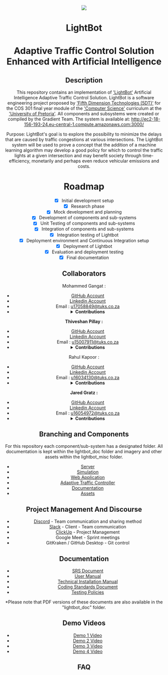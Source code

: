 <div align="center" style = "display: block">
  <div><img src="lightbot_doc/icon.jpg"></div>

# LightBot

# Adaptive Traffic Control Solution Enhanced with Artificial Intelligence

## Description

This repository contains an implementation of ['LightBot'](http://ec2-18-156-193-24.eu-central-1.compute.amazonaws.com:3000/) Artificial Intelligence Adaptive Traffic Control Solution. LightBot is a software engineering project proposed by ['Fifth Dimension Technologies (5DT)'](5dt.com) for the COS 301 final year module of the ['Computer Science'](https://cs.up.ac.za/) curriculum at the ['University of Pretoria'](https://www.up.ac.za/). All components and subsystems were created or compiled by the Gradient Team. The system is available at: http://ec2-18-156-193-24.eu-central-1.compute.amazonaws.com:3000/

Purpose: LightBot's goal is to explore the possibility to minimize the delays that are caused by traffic congestions at various intersections. The LightBot system will be used to prove a concept that the addition of a machine learning algorithm may develop a good policy for which to control the traffic lights at a given intersection and may benefit society through time-efficiency, monetarily and perhaps even reduce vehicular emissions and costs.

# Roadmap

- [x] Initial development setup
- [x] Research phase
- [x] Mock development and planning
- [x] Development of components and sub-systems
- [x] Unit Testing of components and sub-systems
- [x] Integration of components and sub-systems
- [x] Integration testing of Lightbot
- [x] Deployment environment and Continuous Integration setup
- [x] Deployment of Lightbot
- [x] Evaluation and deployment testing
- [x] Final documentation

## Collaborators

Mohammed Gangat :</b><br>

- <a href="https://github.com/Typhon-Divinity"> GitHub Account </a><br>
- <a href="https://www.linkedin.com/in/mohammed-gangat-0009141a7/"> Linkedin Account </a>
- Email : u17058849@tuks.co.za
- <details>
    <summary><b>Contributions</b></summary>
    <br>
    - Demo 1: Set up the socket server, set up MongoDB database, set up Git repo, worked on the machine learning server, worked on the taffic flow simulation, worked on the web application (system interface) and worked on the demo video & recorded contribution video.
    <br>
    <br>
    - Demo 2: Data modeling research, implemented server structure, did web server development, setup deployment, git management, worked on the updated SRS documentation and user manual and worked on the demo video & recorded contribution video.
    <br>
    <br>
    - Demo 3: Worked on revamp on Web Application, added additional functionality to Web Server. Worked with other team members on all Documentation.
    <br>
  <br>
    - Demo 4: Worked on Final Design and Implementation of Web Application, Integration of web application and api server, creation and integration of sub processes and services for running ai simulation, load handling, etc. Data handling and manipulation for data generated by ai controller. Web and server testing, Integration and Deployment of sub systems
    <br>

</details>

<b>Thiveshan Pillay :</b><br>

- <a href="https://github.com/u15007911"> GitHub Account </a><br>
- <a href="https://www.linkedin.com/in/thiveshan-pillay-4425231a9/"> Linkedin Account </a>
- Email : u15007911@tuks.co.za
- <details>
    <summary><b>Contributions</b></summary>
    <br>
    - Demo 1: Set up traffic flow simulation & created algorithm for simulation, worked on the SRS document and recorded contribution video.
    <br>
    <br>
    - Demo 2: Installation of SUMO and SUMO-WEB3D on amazon virtual machine. Configuring virtual machine to properly interface with browser. Configuring and loading scenarios on virtual machine. Modeling a intersection using SUMO after Jan Shoba and South Street. Creating various scenarios based on different traffic flows at intersection. Worked on the updated SRS documentation and user manual & recorded contribution video.
    <br>
    <br>
    - Demo 3: Worked on revamp on Web Application. Worked with other team members on all Documentation.
    <br>
  <br>
    - Demo 4: Created vehicle generator program. Modelled multi-intersection road network. Worked on the development of the final web application. Web app and CI testing. Integration and Deployment of sub systems
    <br>

</details>

Rahul Kapoor :</b><br>

- <a href="https://github.com/rahulkap20"> GitHub Account </a><br>
- <a href="https://www.linkedin.com/in/rahulkapoor20/"> Linkedin Account </a>
- Email : u16034130@tuks.co.za
- <details>
    <summary><b>Contributions</b></summary>
    <br>
    - Demo 1: Set up machine learning server, worked on the SRS document and recorded contribution video.
    <br>
    <br>
    - Demo 2: Assisted in development of machine learning server.
    <br>
    <br>
    - Demo 3: Worked on Traffic Simulation. Partially implemented Reinforcement Learning component. Worked with other team members on all Documentation.
    <br>
  <br>
    - Demo 4: Created vehicle generator program. Implemented Reinforcement Learning Agent for adaptive traffic light control.
  <br>

</details>

<b>Jared Gratz :</b><br>

- <a href="https://github.com/Jad-91802"> GitHub Account </a><br>
- <a href="https://www.linkedin.com/in/jared-gratz-b61147b9/"> Linkedin Account </a>
- Email : u16054972@tuks.co.za
- <details>
    <summary><b>Contributions</b></summary>
    <br>
    - Demo 1: Set up machine learning server, worked on the SRS document and recorded contribution video.
    <br>
    <br>
    - Demo 2: Updated the mock functions for serverRL.py in the reinforcement algorithm, mock reinforcement algorithm for mockRL.py, unit testing for serverRL.py, worked on the updated SRS documentation and user manual & recorded contribution video.
    <br>
    <br>
    - Demo 3: Worked on Traffic Simulation. Partially implemented Reinforcement Learning component. Worked with other team members on all Documentation.
    <br>
  <br>
    - Demo 4: Created vehicle generator program. Implemented Reinforcement Learning Agent for traffic light control.
  <br>

</details>

## Branching and Components

For this repository each component/sub-system has a designated folder. All documentation is kept within the lightbot_doc folder and imagery and other assets within the lightbot_misc folder.

- [Server](https://github.com/COS301-SE-2020/LightBot/tree/master/lightbot_server)
- [Simulation](https://github.com/COS301-SE-2020/LightBot/tree/master/lightbot_sim)
- [Web Application](https://github.com/COS301-SE-2020/LightBot/tree/master/lightbot_web)
- [Adaptive Traffic Controller](https://github.com/COS301-SE-2020/LightBot/tree/master/lightbot_ai)
- [Documentation](https://github.com/COS301-SE-2020/LightBot/tree/master/lightbot_doc)
- [Assets](https://github.com/COS301-SE-2020/LightBot/tree/master/lightbot_misc)

## Project Management And Discourse

- [Discord](https://discord.gg/vGRBnNb) - Team communication and sharing method
- [Slack](https://gradientcrew.slack.com) - Client - Team communication
- [ClickUp](https://share.clickup.com/l/h/6-25795638-1/3d205ccf6305580) - Project Management
- Google Meet - Sprint meetings
- GitKraken / GitHub Desktop - Git control

## Documentation

- [SRS Document](https://drive.google.com/file/d/16hAGDDQU_Qk8pqwphykPbKxOwq_284I-/view?usp=sharing)
- [User Manual](https://drive.google.com/file/d/1P840xLKiEU1e4U_2KYdcGLJSM5jsc0ym/view?usp=sharing)
- [Technical Installation Manual](https://drive.google.com/file/d/1sRUPr0qqRDAV8jcPJsQK0hTe0X-kzyUo/view?usp=sharing)
- [Coding Standards Document](https://drive.google.com/file/d/1TDsNaTZNV2B8c5immJvmOX8ZL8ur2K54/view?usp=sharing)
- [Testing Policies](https://drive.google.com/file/d/1Vt8ZK3yXWPX5_fUApiSWjCmUdUga80uT/view?usp=sharing)

\*Please note that PDF versions of these documents are also available in the "lightbot_doc" folder.

## Demo Videos

- [Demo 1 Video](https://drive.google.com/file/d/1Ym5qgCFRDrMjqgOWoS6-tWCDYrcS3Gj5/view?usp=sharing)
- [Demo 2 Video](https://drive.google.com/file/d/1m177RYTdAeIWepgMWhlFx1zDX7eUU8AF/view?usp=sharing)
- [Demo 3 Video](https://drive.google.com/file/d/1o3ybdfmhUFq5EQtwpksMpGdaz7kkfdgg/view?usp=sharing)
- [Demo 4 Video](https://drive.google.com/file/d/1yObP5CbjBYp7_R7zt103UkSsxmCglPEc/view?usp=sharing)

## FAQ
